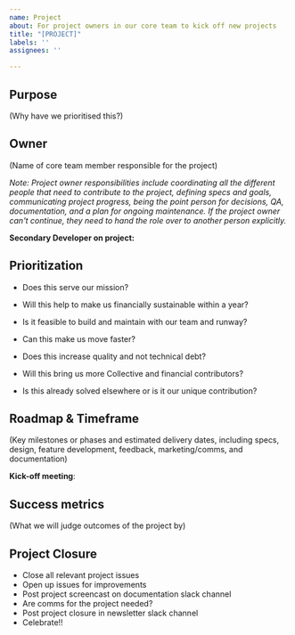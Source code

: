 ```yaml
---
name: Project
about: For project owners in our core team to kick off new projects
title: "[PROJECT]"
labels: ''
assignees: ''

---
```


## Purpose
(Why have we prioritised this?)

## Owner
(Name of core team member responsible for the project)

*Note: Project owner responsibilities include coordinating all the different people that need to contribute to the project, defining specs and goals, communicating project progress, being the point person for decisions, QA, documentation, and a plan for ongoing maintenance. If the project owner can't continue, they need to hand the role over to another person explicitly.*

**Secondary Developer on project:** 

## Prioritization

<!-- Please fill out the following questions to rationalize the prioritization of this project -->

- Does this serve our mission?

- Will this help to make us financially sustainable within a year?

- Is it feasible to build and maintain with our team and runway?

- Can this make us move faster?

- Does this increase quality and not technical debt?

- Will this bring us more Collective and financial contributors?

- Is this already solved elsewhere or is it our unique contribution?

## Roadmap & Timeframe
(Key milestones or phases and estimated delivery dates, including specs, design, feature development, feedback, marketing/comms, and documentation)

**Kick-off meeting**:

## Success metrics
(What we will judge outcomes of the project by)

## Project Closure

- Close all relevant project issues
- Open up issues for improvements 
- Post project screencast on documentation slack channel 
- Are comms for the project needed?
- Post project closure in newsletter slack channel 
- Celebrate!! 


